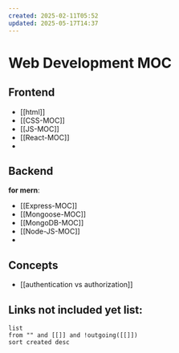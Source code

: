 ```yaml
---
created: 2025-02-11T05:52
updated: 2025-05-17T14:37
---
```

# Web Development MOC


## Frontend

- [[html]]
- [[CSS-MOC]]
- [[JS-MOC]]
- [[React-MOC]]
- 



## Backend

**for mern**:
- [[Express-MOC]]
- [[Mongoose-MOC]]
- [[MongoDB-MOC]]
- [[Node-JS-MOC]]
- 


## Concepts

- [[authentication vs authorization]]




## **Links not included yet list:**
```dataview
list
from "" and [[]] and !outgoing([[]])
sort created desc
```
